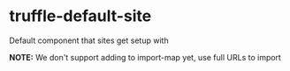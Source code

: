 # truffle-default-site

Default component that sites get setup with

**NOTE:** We don't support adding to import-map yet, use full URLs to import
